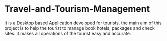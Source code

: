 # Travel-and-Tourism-Management
It is a Desktop based Application developed for tourists. the main aim of this project is to help the tourist to manage book hotels, packages and check sites. it makes all operations of the tourist easy and accurate.
